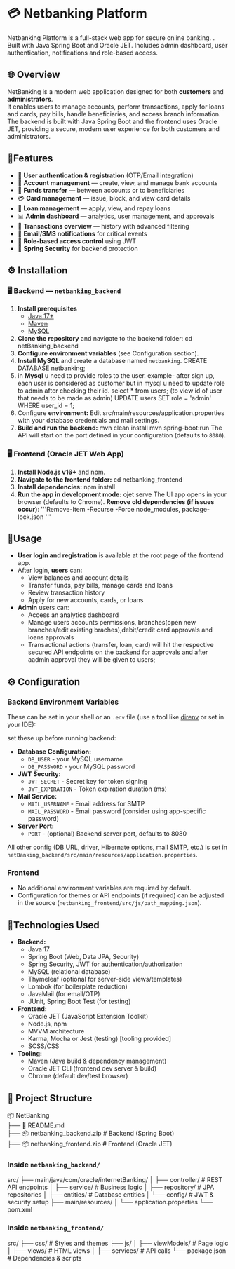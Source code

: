 # 💳 Netbanking Platform
Netbanking Platform is a full-stack web app for secure online banking. . Built with Java Spring Boot and Oracle JET. Includes admin dashboard, user authentication, notifications and role-based access.

## 🌐 Overview

NetBanking is a modern web application designed for both **customers** and **administrators**.  
It enables users to manage accounts, perform transactions, apply for loans and cards, pay bills, handle beneficiaries, and access branch information. The backend is built with Java Spring Boot and the frontend uses Oracle JET, providing a secure, modern user experience for both customers and administrators.

## 🚀Features

- 🔐 **User authentication & registration** (OTP/Email integration)
- 💼 **Account management** — create, view, and manage bank accounts
- 💸 **Funds transfer** — between accounts or to beneficiaries
- 💳 **Card management** — issue, block, and view card details
- 🏦 **Loan management** — apply, view, and repay loans
- 📊 **Admin dashboard** — analytics, user management, and approvals
- 📅 **Transactions overview** — history with advanced filtering
- 📩 **Email/SMS notifications** for critical events
- 🧩 **Role-based access control** using JWT
- 🧱 **Spring Security** for backend protection


##  ⚙️ Installation

### 🖥️ Backend — `netbanking_backend`

1. **Install prerequisites**
   - [Java 17+](https://adoptium.net/)
   - [Maven](https://maven.apache.org/)
   - [MySQL](https://www.mysql.com/)
2. **Clone the repository** and navigate to the backend folder:
    cd netBanking_backend
3. **Configure environment variables** (see Configuration section).
4. **Install MySQL** and create a database named `netbanking`.
   CREATE DATABASE netbanking;
5. in **Mysql** u need to provide roles to the user. example- after sign up, each user is considered as customer but in mysql u need to update role to admin after checking their id.
   select * from users; (to view id of user that needs to be made as admin)
   UPDATE users SET role = 'admin' WHERE user_id = 1;
7. Configure **environment:**
Edit src/main/resources/application.properties with your database credentials and mail settings.
8. **Build and run the backend:**
    mvn clean install
    mvn spring-boot:run
   The API will start on the port defined in your configuration (defaults to `8080`).

### 🖥️ Frontend (Oracle JET Web App)

1. **Install Node.js v16+** and npm.
2. **Navigate to the frontend folder:**
    cd netbanking_frontend
3. **Install dependencies:**
    npm install
4. **Run the app in development mode:**
    ojet serve
   The UI app opens in your browser (defaults to Chrome).
**Remove old dependencies (if issues occur)**:
   '''Remove-Item -Recurse -Force node_modules, package-lock.json '''

## 🧠Usage

- **User login and registration** is available at the root page of the frontend app.
- After login, **users** can:
  - View balances and account details
  - Transfer funds, pay bills, manage cards and loans
  - Review transaction history
  - Apply for new accounts, cards, or loans
- **Admin** users can:
   - Access an analytics dashboard
   - Manage users accounts permissions, branches(open new branches/edit     existing braches),debit/credit card approvals and loans approvals
   - Transactional actions (transfer, loan, card) will hit the respective   secured API endpoints on the backend for approvals and after aadmin approval they will be given to users;

## ⚙️ Configuration

### Backend Environment Variables

These can be set in your shell or an `.env` file (use a tool like [direnv](https://direnv.net/) or set in your IDE):

set these up before running backend:
- **Database Configuration:**
    - `DB_USER` - your MySQL username
    - `DB_PASSWORD` - your MySQL password
- **JWT Security:**
    - `JWT_SECRET` - Secret key for token signing
    - `JWT_EXPIRATION` - Token expiration duration (ms)
- **Mail Service:**
    - `MAIL_USERNAME` - Email address for SMTP
    - `MAIL_PASSWORD` - Email password (consider using app-specific password)
- **Server Port:**
    - `PORT` - (optional) Backend server port, defaults to 8080

All other config (DB URL, driver, Hibernate options, mail SMTP, etc.) is set in `netBanking_backend/src/main/resources/application.properties`.

### Frontend

- No additional environment variables are required by default.
- Configuration for themes or API endpoints (if required) can be adjusted in the source (`netbanking_frontend/src/js/path_mapping.json`).

## 🧩Technologies Used

- **Backend:**
    - Java 17
    - Spring Boot (Web, Data JPA, Security)
    - Spring Security, JWT for authentication/authorization
    - MySQL (relational database)
    - Thymeleaf (optional for server-side views/templates)
    - Lombok (for boilerplate reduction)
    - JavaMail (for email/OTP)
    - JUnit, Spring Boot Test (for testing)
- **Frontend:**
    - Oracle JET (JavaScript Extension Toolkit)
    - Node.js, npm
    - MVVM architecture
    - Karma, Mocha or Jest (testing) [tooling provided]
    - SCSS/CSS
- **Tooling:**
    - Maven (Java build & dependency management)
    - Oracle JET CLI (frontend dev server & build)
    - Chrome (default dev/test browser)

## 📁 Project Structure

📦 NetBanking  
├── 📄 README.md  
├── 📦 netbanking_backend.zip   # Backend (Spring Boot)  
├── 📦 netbanking_frontend.zip  # Frontend (Oracle JET)  

### Inside `netbanking_backend/`

src/
├── main/java/com/oracle/internetBanking/
│   ├── controller/     # REST API endpoints
│   ├── service/        # Business logic
│   ├── repository/     # JPA repositories
│   ├── entities/       # Database entities
│   └── config/         # JWT & security setup
├── main/resources/
│   └── application.properties
└── pom.xml
### Inside `netbanking_frontend/`

src/
├── css/                 # Styles and themes
├── js/
│   ├── viewModels/     # Page logic
│   ├── views/          # HTML views
│   ├── services/       # API calls
└── package.json         # Dependencies & scripts

